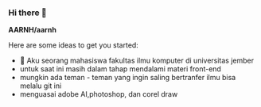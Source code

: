 ### Hi there 👋

**AARNH/aarnh** 

Here are some ideas to get you started:

- 🔭 Aku seorang mahasiswa fakultas ilmu komputer di universitas jember
- untuk saat ini masih dalam tahap mendalami materi front-end
- mungkin ada teman - teman yang ingin saling bertranfer ilmu bisa melalu git ini
- menguasai adobe AI,photoshop, dan corel draw
